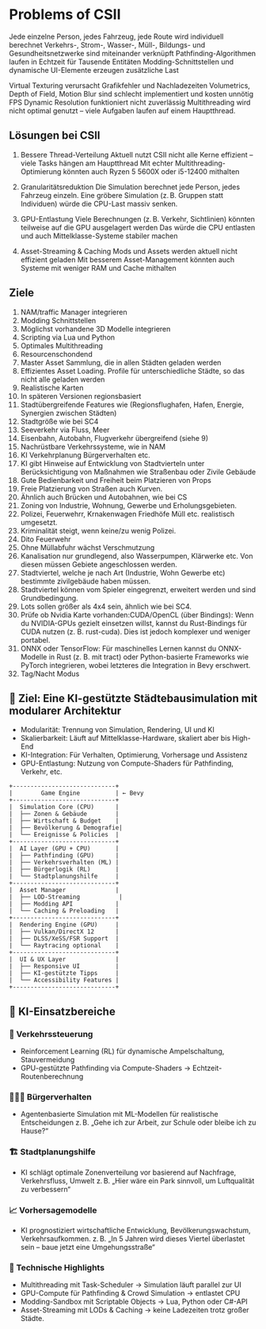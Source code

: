 # Problems of CSII

Jede einzelne Person, jedes Fahrzeug, jede Route wird individuell berechnet
Verkehrs-, Strom-, Wasser-, Müll-, Bildungs- und Gesundheitsnetzwerke sind miteinander verknüpft
Pathfinding-Algorithmen laufen in Echtzeit für Tausende Entitäten
Modding-Schnittstellen und dynamische UI-Elemente erzeugen zusätzliche Last

Virtual Texturing verursacht Grafikfehler und Nachladezeiten
Volumetrics, Depth of Field, Motion Blur sind schlecht implementiert und kosten unnötig FPS
Dynamic Resolution funktioniert nicht zuverlässig
Multithreading wird nicht optimal genutzt – viele Aufgaben laufen auf einem Hauptthread.

## Lösungen bei CSII

1. Bessere Thread-Verteilung
Aktuell nutzt CSII nicht alle Kerne effizient – viele Tasks hängen am Hauptthread Mit echter Multithreading-Optimierung könnten auch Ryzen 5 5600X oder i5-12400 mithalten

2. Granularitätsreduktion
Die Simulation berechnet jede Person, jedes Fahrzeug einzeln.
Eine gröbere Simulation (z. B. Gruppen statt Individuen) würde die CPU-Last massiv senken.

3. GPU-Entlastung
Viele Berechnungen (z. B. Verkehr, Sichtlinien) könnten teilweise auf die GPU ausgelagert werden
Das würde die CPU entlasten und auch Mittelklasse-Systeme stabiler machen

4. Asset-Streaming & Caching
Mods und Assets werden aktuell nicht effizient geladen
Mit besserem Asset-Management könnten auch Systeme mit weniger RAM und Cache mithalten

## Ziele

1. NAM/traffic Manager integrieren
2. Modding Schnittstellen
3. Möglichst vorhandene 3D Modelle integrieren
4. Scripting via Lua und Python
5. Optimales Multithreading
6. Resourcenschondend
7. Master Asset Sammlung, die in allen Städten geladen werden
8. Effizientes Asset Loading. Profile für unterschiedliche Städte, so das nicht alle geladen werden
9. Realistische Karten
10. In späteren Versionen regionsbasiert
11. Stadtübergreifende Features wie (Regionsflughafen, Hafen, Energie, Synergien zwischen Städten)
12. Stadtgröße wie bei SC4
13. Seeverkehr via Fluss, Meer
14. Eisenbahn, Autobahn, Flugverkehr übergreifend (siehe 9)
15. Nachrüstbare Verkehrssysteme, wie in NAM
16. KI Verkehrplanung Bürgerverhalten etc.
17. KI gibt Hinweise auf Entwicklung von Stadtvierteln unter Berücksichtigung von Maßnahmen wie Straßenbau oder Zivile Gebäude
18. Gute Bedienbarkeit und Freiheit beim Platzieren von Props
19. Freie Platzierung von Straßen auch Kurven.
20. Ähnlich auch Brücken und Autobahnen, wie bei CS
21. Zoning von Industrie, Wohnung, Gewerbe und Erholungsgebieten.
22. Polizei, Feuerwehrr, Krnakenwagen Friedhöfe Müll etc. realistisch umgesetzt.
23. Kriminalität steigt, wenn keine/zu wenig Polizei.
24. Dito Feuerwehr
25. Ohne Müllabfuhr wächst Verschmutzung
26. Kanalisation nur grundlegend, also Wasserpumpen, Klärwerke etc. Von diesen müssen Gebiete angeschlossen werden.
27. Stadtviertel, welche je nach Art (Industrie, Wohn Gewerbe etc) bestimmte zivilgebäude haben müssen.
28. Stadtviertel können vom Spieler eingegrenzt, erweitert werden und sind Grundbedingung.
29. Lots sollen größer als 4x4 sein, ähnlich wie bei SC4.
30. Prüfe ob Nvidia Karte vorhanden:CUDA/OpenCL (über Bindings): Wenn du NVIDIA-GPUs gezielt einsetzen willst, kannst du Rust-Bindings für CUDA nutzen (z. B. rust-cuda). Dies ist jedoch komplexer und weniger portabel.
31. ONNX oder TensorFlow: Für maschinelles Lernen kannst du ONNX-Modelle in Rust (z. B. mit tract) oder Python-basierte Frameworks wie PyTorch integrieren, wobei letzteres die Integration in Bevy erschwert.
32. Tag/Nacht Modus

## 🧠 Ziel: Eine KI-gestützte Städtebausimulation mit modularer Architektur

* Modularität: Trennung von Simulation, Rendering, UI und KI
* Skalierbarkeit: Läuft auf Mittelklasse-Hardware, skaliert aber bis High-End
* KI-Integration: Für Verhalten, Optimierung, Vorhersage und Assistenz
* GPU-Entlastung: Nutzung von Compute-Shaders für Pathfinding, Verkehr, etc.

```Plaintext
+-----------------------------+
|        Game Engine          | ← Bevy
+-----------------------------+
|  Simulation Core (CPU)      |
|  ├── Zonen & Gebäude        |
|  ├── Wirtschaft & Budget    |
|  ├── Bevölkerung & Demografie|
|  └── Ereignisse & Policies  |
+-----------------------------+
|  AI Layer (GPU + CPU)       |
|  ├── Pathfinding (GPU)      |
|  ├── Verkehrsverhalten (ML) |
|  ├── Bürgerlogik (RL)       |
|  └── Stadtplanungshilfe     |
+-----------------------------+
|  Asset Manager              |
|  ├── LOD-Streaming           |
|  ├── Modding API            |
|  └── Caching & Preloading   |
+-----------------------------+
|  Rendering Engine (GPU)     |
|  ├── Vulkan/DirectX 12      |
|  ├── DLSS/XeSS/FSR Support  |
|  └── Raytracing optional    |
+-----------------------------+
|  UI & UX Layer              |
|  ├── Responsive UI          |
|  ├── KI-gestützte Tipps     |
|  └── Accessibility Features |
+-----------------------------+
```

## 🧠 KI-Einsatzbereiche

### 🧭 Verkehrssteuerung

* Reinforcement Learning (RL) für dynamische Ampelschaltung, Stauvermeidung
* GPU-gestützte Pathfinding via Compute-Shaders → Echtzeit-Routenberechnung

### 🧑‍🤝‍🧑 Bürgerverhalten

* Agentenbasierte Simulation mit ML-Modellen für realistische Entscheidungen z. B. „Gehe ich zur Arbeit, zur Schule oder bleibe ich zu Hause?“

### 🏗️ Stadtplanungshilfe

* KI schlägt optimale Zonenverteilung vor basierend auf Nachfrage, Verkehrsfluss, Umwelt z. B. „Hier wäre ein Park sinnvoll, um Luftqualität zu verbessern“

### 📈 Vorhersagemodelle

* KI prognostiziert wirtschaftliche Entwicklung, Bevölkerungswachstum, Verkehrsaufkommen. z. B. „In 5 Jahren wird dieses Viertel überlastet sein – baue jetzt eine Umgehungsstraße“

### 🔧 Technische Highlights

* Multithreading mit Task-Scheduler → Simulation läuft parallel zur UI
* GPU-Compute für Pathfinding & Crowd Simulation → entlastet CPU
* Modding-Sandbox mit Scriptable Objects → Lua, Python oder C#-API
* Asset-Streaming mit LODs & Caching → keine Ladezeiten trotz großer Städte.
